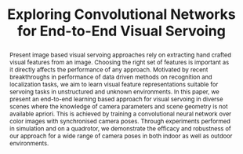 ---
layout: project-page-new
title: "Exploring Convolutional Networks for End-to-End Visual Servoing"
authors:
  - name: Aseem Saxena*
    sup: 1
  - name: Harit Pandya*
    sup: 1
  - name: Gourav Kumar
    sup: 1
  - name: Ayush Gaud
    sup: 1
  - name: K. Madhava Krishna
    sup: 1
affiliations:
  - name: IIIT Hyderabad, India
    link: https://robotics.iiit.ac.in
    sup: 1
permalink: /publications/2017/Saxena_Exploring-Convolutional-Networks/
abstract: "Present image based visual servoing approaches rely on extracting hand crafted visual features from an image. Choosing the right set of features is important as it directly affects the performance of any approach. Motivated by recent breakthroughs in performance of data driven methods on recognition and localization tasks, we aim to learn visual feature representations suitable for servoing tasks in unstructured and unknown environments. In this paper, we present an end-to-end learning based approach for visual servoing in diverse scenes where the knowledge of camera parameters and scene geometry is not available apriori. This is achieved by training a convolutional neural network over color images with synchronised camera poses. Through experiments performed in simulation and on a quadrotor, we demonstrate the efficacy and robustness of our approach for a wide range of camera poses in both indoor as well as outdoor environments."
paper: https://robotics.iiit.ac.in/people/harit.pandya/servonets/Servonets.pdf
video: https://robotics.iiit.ac.in/people/harit.pandya/servonets/Servonets.mp4
# iframe: https://www.youtube.com/embed/jhjskX4FQwA

---